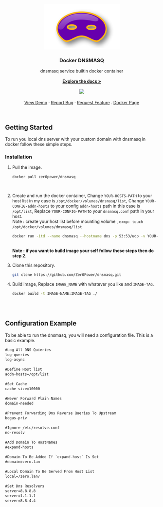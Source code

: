 <!-- PROJECT LOGO -->
<br />
<div align="center">
  <a href="https://github.com/Zer0Power/dnsmasq">
    <img src="images/dnsmasq.png" alt="Logo" width="250" height="150">
  </a>

  <h3 align="center">Docker DNSMASQ</h3>

  <p align="center">
    dnsmasq service builtin docker container
    <br />
    <br />
    <a href="https://github.com/Zer0Power/dnsmasq"><strong>Explore the docs »</strong></a>
    <br />
    <br />
        <img src="https://img.shields.io/docker/pulls/zer0power/dnsmasq.svg?style=flat-square&logo=docker&cacheSeconds=3600" width="130"> 
    <br />
    <br />
    <a href="https://github.com/Zer0Power/dnsmasq">View Demo</a>
    ·
    <a href="https://github.com/Zer0Power/dnsmasq/issues">Report Bug</a>
    ·
    <a href="https://github.com/Zer0Power/dnsmasq/issues">Request Feature</a>
    .
    <a href="https://hub.docker.com/r/zer0power/dnsmasq">Docker Page</a>
    </p>
</div>

<br />

<!-- GETTING STARTED -->
## Getting Started

To run you local dns server with your custom domain with dnsmasq in docker follow these simple steps.


### Installation

1. Pull the image.
   ```sh
   docker pull zer0power/dnsmasq
   ```
   <br />
2. Create and run the docker container, Change `YOUR-HOSTS-PATH` to your host list in my case is `/opt/docker/volumes/dnsmasq/list`, Change `YOUR-CONFIG-addn-hosts` to your config `addn-hosts` path in this case is `/opt/list`, Replace `YOUR-CONFIG-PATH` to your `dnsmasq.conf` path in your host.<br />
Note : create your host list before mounting volume , `exmp: touch /opt/docker/volumes/dnsmasq/list`
   ```sh
   docker run -itd --name dnsmasq --hostname dns -p 53:53/udp -v YOUR-HOSTS-PATH:YOUR-CONFIG-addn-hosts -v YOUR-CONFIG-PATH:/etc/dnsmasq.conf zer0power/dnsmasq
   ```
   <br />
   <b>Note : if you want to build image your self follow these steps then do step 2.</b>
   
3. Clone this repository.
   ```sh
   git clone https://github.com/Zer0Power/dnsmasq.git
   ```
4. Build image, Replace `IMAGE_NAME` with whatever you like and `IMAGE-TAG`.
   ```sh
   docker build -t IMAGE-NAME:IMAGE-TAG ./
   ```
   <br />
   <br />
   
## Configuration Example

To be able to run the dnsmasq, you will need a configuration file. This is a basic example.

```
#Log All DNS Quieries 
log-queries
log-async

#Define Host list
addn-hosts=/opt/list

#Set Cache
cache-size=10000

#Never Forward Plain Names
domain-needed 

#Prevent Forwarding Dns Reverse Queries To Upstream
bogus-priv

#Ignore /etc/resolve.conf
no-resolv

#Add Domain To HostNames
#expand-hosts

#Domain To Be Added If `expand-host` Is Set
#domain=zero.lan

#Local Domain To Be Served From Host List 
local=/zero.lan/

#Set Dns Resolvers 
server=8.8.8.8
server=1.1.1.1
server=8.8.4.4
```


   
